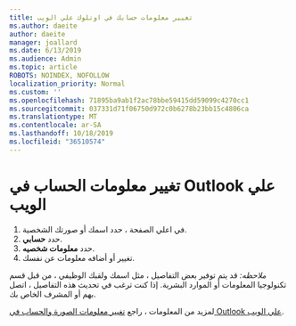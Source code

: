 ```yaml
---
title: تغيير معلومات حسابك في اوتلوك علي الويب
ms.author: daeite
author: daeite
manager: joallard
ms.date: 6/13/2019
ms.audience: Admin
ms.topic: article
ROBOTS: NOINDEX, NOFOLLOW
localization_priority: Normal
ms.custom: ''
ms.openlocfilehash: 71895ba9ab1f2ac78bbe59415dd59099c4270cc1
ms.sourcegitcommit: 037331d71f06750d972c0b6278b23bb15c4806ca
ms.translationtype: MT
ms.contentlocale: ar-SA
ms.lasthandoff: 10/18/2019
ms.locfileid: "36510574"
---
```

# <a name="change-account-information-in-outlook-on-the-web"></a>تغيير معلومات الحساب في Outlook علي الويب

1. في اعلي الصفحة ، حدد اسمك أو صورتك الشخصية.
1. حدد **حسابي**.
1. حدد **معلومات شخصيه**.
1. تغيير أو أضافه معلومات عن نفسك.

*ملاحظه:* قد يتم توفير بعض التفاصيل ، مثل اسمك ولقبك الوظيفي ، من قبل قسم تكنولوجيا المعلومات أو الموارد البشرية. إذا كنت ترغب في تحديث هذه التفاصيل ، اتصل بهم أو المشرف الخاص بك.

لمزيد من المعلومات ، راجع [تغيير معلومات الصورة والحساب في Outlook علي الويب](https://support.office.com/article/b2dbb289-851d-4bed-93c3-3e136f5659ec).